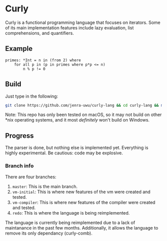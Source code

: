 # Curly
Curly is a functional programming language that focuses on iterators. Some of its main implementation features include lazy evaluation, list comprehensions, and quantifiers.

## Example
```
primes: *Int = n in (from 2) where
    for all p in (p in primes where p*p <= n)
        n % p != 0
```

## Build
Just type in the following:
```bash
git clone https://github.com/jenra-uwu/curly-lang && cd curly-lang && make
```
Note: This repo has only been tested on macOS, so it may not build on other \*nix operating systems, and it most *definitely* won't build on Windows.

## Progress
The parser is done, but nothing else is implemented yet. Everything is highly experimental. Be cautious: code may be explosive.

### Branch info
There are four branches:
 1. `master`: This is the main branch.
 2. `vm-initial`: This is where new features of the vm were created and tested.
 3. `vm-compiler`: This is where new features of the compiler were created and tested.
 4. `redo`: This is where the language is being reimplemented.

The language is currently being reimplemented due to a lack of maintanance in the past few months. Additionally, it allows the language to remove its only dependancy (curly-comb).
